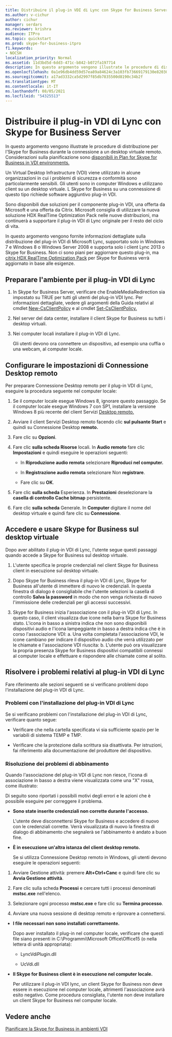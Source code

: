 ```yaml
---
title: Distribuire il plug-in VDI di Lync con Skype for Business Server
ms.author: v-cichur
author: cichur
manager: serdars
ms.reviewer: krishra
audience: ITPro
ms.topic: quickstart
ms.prod: skype-for-business-itpro
f1.keywords:
- NOCSH
localization_priority: Normal
ms.assetid: 11d3bd5d-6dd3-471c-b842-b072fa197714
description: In questo argomento vengono illustrate le procedure di distribuzione per l'Skype for Business durante la connessione a un desktop virtuale remoto.
ms.openlocfilehash: 0a1e96db4dd59d57ea89a84624c3a103fb73669179130e82030d00b9943e0fb4
ms.sourcegitcommit: a17ad3332ca5d2997f85db7835500d8190c34b2f
ms.translationtype: MT
ms.contentlocale: it-IT
ms.lasthandoff: 08/05/2021
ms.locfileid: "54325513"
---
```

# <a name="deploy-the-lync-vdi-plug-in-with-skype-for-business-server"></a>Distribuire il plug-in VDI di Lync con Skype for Business Server
 
In questo argomento vengono illustrate le procedure di distribuzione per l'Skype for Business durante la connessione a un desktop virtuale remoto. Considerazioni sulla pianificazione sono [disponibili in Plan for Skype for Business in VDI environments.](../../plan-your-deployment/clients-and-devices/vdi-environments.md)
  
Un Virtual Desktop Infrastructure (VDI) viene utilizzato in alcune organizzazioni in cui i problemi di sicurezza e conformità sono particolarmente sensibili. Gli utenti sono in computer Windows e utilizzano client su un desktop virtuale. L Skype for Business su una connessione di questo tipo richiede software aggiuntivo plug-in VDI.
  
Sono disponibili due soluzioni per il componente plug-in VDI, una offerta da Microsoft e una offerta da Citrix. Microsoft consiglia di utilizzare la nuova soluzione HDX RealTime Optimization Pack nelle nuove distribuzioni, ma continuerà a supportare il plug-in VDI di Lync originale per il resto del ciclo di vita. 
  
In questo argomento vengono fornite informazioni dettagliate sulla distribuzione del plug-in VDI di Microsoft Lync, supportato solo in Windows 7 e Windows 8 o Windows Server 2008 e supporta solo i client Lync 2013 o Skype for Business. Non ci sono piani per aggiornare questo plug-in, ma [citrix HDX RealTime Optimization Pack](../../plan-your-deployment/clients-and-devices/vdi-environments.md#Citrix_RT) per Skype for Business verrà aggiornato in base alle esigenze.
  
## <a name="prepare-your-environment-for-the-lync-vdi-plug-in"></a>Preparare l'ambiente per il plug-in VDI di Lync
<a name="Prepare_vdi"> </a>

1. In Skype for Business Server, verificare che EnableMediaRedirection sia impostato su TRUE per tutti gli utenti del plug-in VDI lync. Per informazioni dettagliate, vedere gli argomenti della Guida relativi al cmdlet [New-CsClientPolicy](/powershell/module/skype/new-csclientpolicy?view=skype-ps) e al cmdlet [Set-CsClientPolicy.](/powershell/module/skype/set-csclientpolicy?view=skype-ps)
    
2. Nel server del data center, installare il client Skype for Business su tutti i desktop virtuali.
    
3. Nei computer locali installare il plug-in VDI di Lync.
    
    Gli utenti devono ora connettere un dispositivo, ad esempio una cuffia o una webcam, al computer locale.
    
## <a name="configure-remote-desktop-connection-settings"></a>Configurare le impostazioni di Connessione Desktop remoto
<a name="Prepare_vdi"> </a>

Per preparare Connessione Desktop remoto per il plug-in VDI di Lync, eseguire la procedura seguente nel computer locale:
  
1. Se il computer locale esegue Windows 8, ignorare questo passaggio. Se il computer locale esegue Windows 7 con SP1, installare la versione Windows 8 più recente del client Servizi [Desktop remoto.](/windows-server/remote/remote-desktop-services/clients/remote-desktop-clients)
    
2. Avviare il client Servizi Desktop remoto facendo clic **sul pulsante Start** e quindi su Connessione Desktop **remoto.**
    
3. Fare clic su **Opzioni**.
    
4. Fare clic **sulla scheda Risorse** locali. In **Audio remoto** fare clic **Impostazioni** e quindi eseguire le operazioni seguenti:
    
   - In **Riproduzione audio remota** selezionare **Riproduci nel computer.**
    
   - In **Registrazione audio remota** selezionare Non **registrare**.
    
   - Fare clic su **OK**.
    
5. Fare clic **sulla scheda** Esperienza. In **Prestazioni** deselezionare la **casella di controllo Cache bitmap** persistente.
    
6. Fare clic **sulla scheda** Generale. In **Computer** digitare il nome del desktop virtuale e quindi fare clic su **Connessione**. 
    
## <a name="sign-in-and-use-skype-for-business-on-the-virtual-desktop"></a>Accedere e usare Skype for Business sul desktop virtuale
<a name="SfB_signin"> </a>

Dopo aver abilitato il plug-in VDI di Lync, l'utente segue questi passaggi quando accede a Skype for Business sul desktop virtuale.
  
1. L'utente specifica le proprie credenziali nel client Skype for Business client in esecuzione sul desktop virtuale.
    
2. Dopo Skype for Business rileva il plug-in VDI di Lync, Skype for Business all'utente di immettere di nuovo le credenziali. In questa finestra di dialogo è consigliabile che l'utente selezioni la casella di controllo **Salva la password** in modo che non venga richiesta di nuovo l'immissione delle credenziali per gli accessi successivi.
    
3. Skype for Business inizia l'associazione con il plug-in VDI di Lync. In questo caso, il client visualizza due icone nella barra Skype for Business stato. L'icona in basso a sinistra indica che non sono disponibili dispositivi audio e l'icona lampeggiante in basso a destra indica che è in corso l'associazione VDI: a. Una volta completata l'associazione VDI, le icone cambiano per indicare il dispositivo audio che verrà utilizzato per le chiamate e l'associazione VDI riuscita: b. L'utente può ora visualizzare la propria presenza Skype for Business dispositivi compatibili connessi al computer locale e effettuare e rispondere alle chiamate come al solito.
    
## <a name="troubleshoot-the-lync-vdi-plug-in"></a>Risolvere i problemi relativi al plug-in VDI di Lync
<a name="tshoot_VDI"> </a>

Fare riferimento alle sezioni seguenti se si verificano problemi dopo l'installazione del plug-in VDI di Lync.
  
### <a name="issues-with-installing-the-lync-vdi-plug-in"></a>Problemi con l'installazione del plug-in VDI di Lync

Se si verificano problemi con l'installazione del plug-in VDI di Lync, verificare quanto segue:
  
- Verificare che nella cartella specificata vi sia sufficiente spazio per le variabili di sistema TEMP e TMP.
    
- Verificare che la protezione dalla scrittura sia disattivata. Per istruzioni, fai riferimento alla documentazione del produttore del dispositivo.
    
### <a name="troubleshooting-issues-with-pairing"></a>Risoluzione dei problemi di abbinamento

Quando l'associazione del plug-in VDI di Lync non riesce, l'icona di associazione in basso a destra viene visualizzata come una "X" rossa, come illustrato: 
  
Di seguito sono riportati i possibili motivi degli errori e le azioni che è possibile eseguire per correggere il problema. 
  
- **Sono state inserite credenziali non corrette durante l'accesso.**
    
    L'utente deve disconnettersi Skype for Business e accedere di nuovo con le credenziali corrette. Verrà visualizzata di nuovo la finestra di dialogo di abbinamento che segnalerà se l'abbinamento è andato a buon fine.
    
- **È in esecuzione un'altra istanza del client desktop remoto.**
    
    Se si utilizza Connessione Desktop remoto in Windows, gli utenti devono eseguire le operazioni seguenti:
    
1. Avviare Gestione attività: premere **Alt+Ctrl+Canc** e quindi fare clic su **Avvia Gestione attività**.
    
2. Fare clic sulla scheda **Processi** e cercare tutti i processi denominati **mstsc.exe** nell'elenco.
    
3. Selezionare ogni processo **mstsc.exe** e fare clic su **Termina processo**. 
    
4. Avviare una nuova sessione di desktop remoto e riprovare a connettersi. 
    
- **I file necessari non sono installati correttamente.**
    
    Dopo aver installato il plug-in nel computer locale, verificare che questi file siano presenti in C:\Programmi\Microsoft Office\Office15 (o nella lettera di unità appropriata):
    
  - LyncVdiPlugin.dll
    
  - UcVdi.dll
    
- **Il Skype for Business client è in esecuzione nel computer locale.**
    
    Per utilizzare il plug-in VDI lync, un client Skype for Business non deve essere in esecuzione nel computer locale, altrimenti l'associazione avrà esito negativo. Come procedura consigliata, l'utente non deve installare un client Skype for Business nel computer locale.
    
## <a name="see-also"></a>Vedere anche
<a name="tshoot_VDI"> </a>

[Pianificare la Skype for Business in ambienti VDI](../../plan-your-deployment/clients-and-devices/vdi-environments.md)